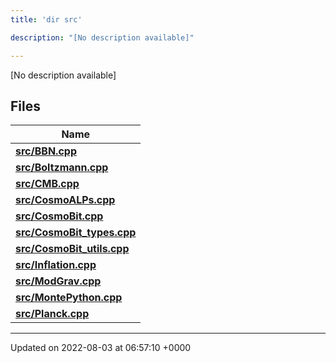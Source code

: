 ```yaml
---
title: 'dir src'

description: "[No description available]"

---
```







[No description available]

## Files

| Name           |
| -------------- |
| **[src/BBN.cpp](/documentation/code/gambit_2/files/bbn_8cpp/#file-bbn.cpp)**  |
| **[src/Boltzmann.cpp](/documentation/code/gambit_2/files/boltzmann_8cpp/#file-boltzmann.cpp)**  |
| **[src/CMB.cpp](/documentation/code/gambit_2/files/cmb_8cpp/#file-cmb.cpp)**  |
| **[src/CosmoALPs.cpp](/documentation/code/gambit_2/files/cosmoalps_8cpp/#file-cosmoalps.cpp)**  |
| **[src/CosmoBit.cpp](/documentation/code/gambit_2/files/cosmobit_8cpp/#file-cosmobit.cpp)**  |
| **[src/CosmoBit_types.cpp](/documentation/code/gambit_2/files/cosmobit__types_8cpp/#file-cosmobit-types.cpp)**  |
| **[src/CosmoBit_utils.cpp](/documentation/code/gambit_2/files/cosmobit__utils_8cpp/#file-cosmobit-utils.cpp)**  |
| **[src/Inflation.cpp](/documentation/code/gambit_2/files/inflation_8cpp/#file-inflation.cpp)**  |
| **[src/ModGrav.cpp](/documentation/code/gambit_2/files/modgrav_8cpp/#file-modgrav.cpp)**  |
| **[src/MontePython.cpp](/documentation/code/gambit_2/files/montepython_8cpp/#file-montepython.cpp)**  |
| **[src/Planck.cpp](/documentation/code/gambit_2/files/planck_8cpp/#file-planck.cpp)**  |






-------------------------------

Updated on 2022-08-03 at 06:57:10 +0000
